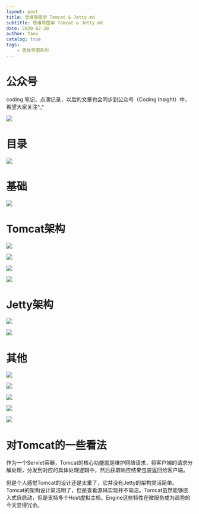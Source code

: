 ```yaml
---
layout: post
title: 思维导图学 Tomcat & Jetty.md
subtitle: 思维导图学 Tomcat & Jetty.md
date: 2020-02-20
author: Yano
catalog: true
tags:
    - 思维导图系列
---
```


# 公众号

coding 笔记、点滴记录，以后的文章也会同步到公众号（Coding Insight）中，希望大家关注^_^

![](http://yano.oss-cn-beijing.aliyuncs.com/2019-07-29-qrcode_for_gh_a26ce4572791_258.jpg)


# 目录

![](http://yano.oss-cn-beijing.aliyuncs.com/2020-02-28-024008.png)

# 基础

![](http://yano.oss-cn-beijing.aliyuncs.com/2020-02-28-024110.png)

# Tomcat架构

![](http://yano.oss-cn-beijing.aliyuncs.com/2020-02-28-024155.png)

![](http://yano.oss-cn-beijing.aliyuncs.com/2020-02-28-024217.png)

![](http://yano.oss-cn-beijing.aliyuncs.com/2020-02-28-024252.png)

![](http://yano.oss-cn-beijing.aliyuncs.com/2020-02-28-024404.png)

# Jetty架构

![](http://yano.oss-cn-beijing.aliyuncs.com/2020-02-28-024549.png)

![](http://yano.oss-cn-beijing.aliyuncs.com/2020-02-28-030504.png)

# 其他

![](http://yano.oss-cn-beijing.aliyuncs.com/2020-02-28-024726.png)

![](http://yano.oss-cn-beijing.aliyuncs.com/2020-02-28-024817.png)

![](http://yano.oss-cn-beijing.aliyuncs.com/2020-02-28-024930.png)

![](http://yano.oss-cn-beijing.aliyuncs.com/2020-02-28-024952.png)

![](http://yano.oss-cn-beijing.aliyuncs.com/2020-02-28-025019.png)

# 对Tomcat的一些看法

作为一个Servlet容器，Tomcat的核心功能就是维护网络请求，将客户端的请求分解处理，分发到对应的具体处理逻辑中，然后获取响应结果包装返回给客户端。

但是个人感觉Tomcat的设计还是太重了，它并没有Jetty的架构灵活简单。Tomcat的架构设计简洁明了，但是查看源码实现并不简洁。Tomcat虽然能够嵌入式自启动，但是支持多个Host虚拟主机、Engine这些特性在微服务成为趋势的今天显得冗余。

